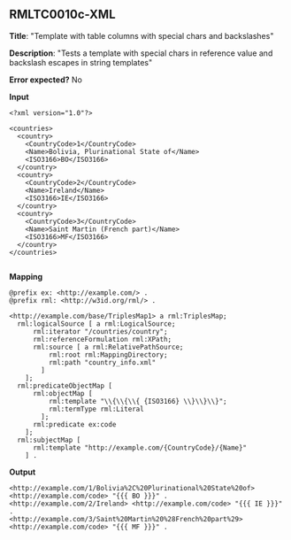 ## RMLTC0010c-XML

**Title**: "Template with table columns with special chars and backslashes"

**Description**: "Tests a template with special chars in reference value and backslash escapes in string templates"

**Error expected?** No

**Input**
```
<?xml version="1.0"?>

<countries>
  <country>
    <CountryCode>1</CountryCode>
    <Name>Bolivia, Plurinational State of</Name>
    <ISO3166>BO</ISO3166>
  </country>
  <country>
    <CountryCode>2</CountryCode>
    <Name>Ireland</Name>
    <ISO3166>IE</ISO3166>
  </country>
  <country>
    <CountryCode>3</CountryCode>
    <Name>Saint Martin (French part)</Name>
    <ISO3166>MF</ISO3166>
  </country>
</countries>


```

**Mapping**
```
@prefix ex: <http://example.com/> .
@prefix rml: <http://w3id.org/rml/> .

<http://example.com/base/TriplesMap1> a rml:TriplesMap;
  rml:logicalSource [ a rml:LogicalSource;
      rml:iterator "/countries/country";
      rml:referenceFormulation rml:XPath;
      rml:source [ a rml:RelativePathSource;
          rml:root rml:MappingDirectory;
          rml:path "country_info.xml"
        ]
    ];
  rml:predicateObjectMap [
      rml:objectMap [
          rml:template "\\{\\{\\{ {ISO3166} \\}\\}\\}";
          rml:termType rml:Literal
        ];
      rml:predicate ex:code
    ];
  rml:subjectMap [
      rml:template "http://example.com/{CountryCode}/{Name}"
    ] .

```

**Output**
```
<http://example.com/1/Bolivia%2C%20Plurinational%20State%20of> <http://example.com/code> "{{{ BO }}}" .
<http://example.com/2/Ireland> <http://example.com/code> "{{{ IE }}}" .
<http://example.com/3/Saint%20Martin%20%28French%20part%29> <http://example.com/code> "{{{ MF }}}" .


```

